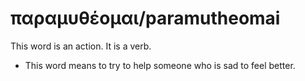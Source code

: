 # παραμυθέομαι/paramutheomai
This word is an action. It is a verb.
* This word means to try to help someone who is sad to feel better.
